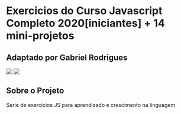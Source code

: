 # Exercicios do Curso Javascript Completo 2020[iniciantes] + 14 mini-projetos

## Adaptado por Gabriel Rodrigues

![](https://img.shields.io/github/languages/top/Gabriel4420/projetos/cursoJS) ![](https://img.shields.io/github/languages/count/Gabriel4420/projetos/cursoJS)


## Sobre o Projeto

Serie de exercicios JS para aprendizado e crescimento na linguagem



